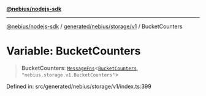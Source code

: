 [**@nebius/nodejs-sdk**](../../../../../README.md)

---

[@nebius/nodejs-sdk](../../../../../README.md) / [generated/nebius/storage/v1](../README.md) / BucketCounters

# Variable: BucketCounters

> **BucketCounters**: [`MessageFns`](../../../../../runtime/protos/core/interfaces/MessageFns.md)\<[`BucketCounters`](../interfaces/BucketCounters.md), `"nebius.storage.v1.BucketCounters"`\>

Defined in: src/generated/nebius/storage/v1/index.ts:399
